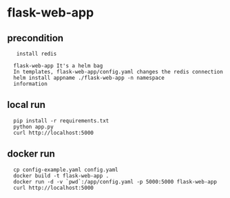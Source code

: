 # flask-web-app
##  precondition
``` 
   install redis
```
```
  flask-web-app It's a helm bag
  In templates, flask-web-app/config.yaml changes the redis connection 
  helm install appname ./flask-web-app -n namespace
  information
```
## local run
```
  pip install -r requirements.txt
  python app.py
  curl http://localhost:5000
```
## docker run
```
  cp config-example.yaml config.yaml
  docker build -t flask-web-app .
  docker run -d -v `pwd`:/app/config.yaml -p 5000:5000 flask-web-app 
  curl http://localhost:5000

```